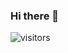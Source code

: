 ### Hi there 👋
<!---
<img height="180em" src="https://github-readme-stats.vercel.app/api?username=jepbura&show_icons=true&hide_border=true&&count_private=true&include_all_commits=true" />
--->

![visitors](https://visitor-badge.glitch.me/badge?page_id=page.id)
